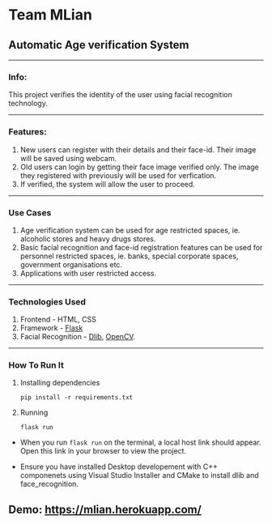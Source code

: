 # Team MLian
## Automatic Age verification System
---
 ### Info: 

This project verifies the identity of the user using facial recognition technology.
__________________________
 ### Features:
1. New users can register with their details and their face-id. Their image will be saved using webcam.
2. Old users can login by getting their face image verified only. The image they registered with previously will be used for verfication.
3. If verified, the system will allow the user to proceed.
__________________________
### Use Cases
1. Age verification system can be used for age restricted spaces, ie. alcoholic stores and heavy drugs stores.
2. Basic facial recognition and face-id registration features can be used for personnel restricted spaces, ie. banks, special corporate spaces, government organisations etc.
3. Applications with user restricted access.
__________________________
### Technologies Used
1. Frontend - HTML, CSS
2. Framework - [Flask](https://flask.palletsprojects.com/en/2.0.x/)
3. Facial Recognition - [Dlib](http://dlib.net/), [OpenCV](https://docs.opencv.org/master/).
__________________________
### How To Run It
1. Installing dependencies

    `pip install -r requirements.txt` 

2. Running

    `flask run`

- When you run `flask run` on the terminal, a local host link should appear. Open this link in your browser to view the project.

- Ensure you have installed Desktop developement with C++ componenets using Visual Studio Installer and CMake to install dlib and face_recognition.

## Demo: https://mlian.herokuapp.com/


